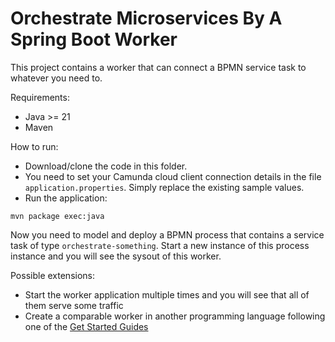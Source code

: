 # Orchestrate Microservices By A Spring Boot Worker

This project contains a worker that can connect a BPMN service task to whatever you need to.

Requirements:

* Java >= 21
* Maven

How to run:

* Download/clone the code in this folder.
* You need to set your Camunda cloud client connection details in the file `application.properties`. Simply replace the existing sample values.
* Run the application:

```
mvn package exec:java
```

Now you need to model and deploy a BPMN process that contains a service task of type `orchestrate-something`. Start a new instance of this process instance and you will see the sysout of this worker.

Possible extensions:

- Start the worker application multiple times and you will see that all of them serve some traffic
- Create a comparable worker in another programming language following one of the [Get Started Guides](https://github.com/camunda-cloud/camunda-cloud-get-started)
